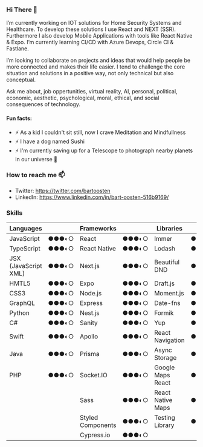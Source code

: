 ### Hi There 👋

I’m currently working on IOT solutions for Home Security Systems and Healthcare. To develop these solutions I use React and NEXT (SSR). Furthermore I also develop Mobile Applications with tools like React Native & Expo. I’m currently learning CI/CD with Azure Devops, Circle CI & Fastlane.

I’m looking to collaborate on projects and ideas that would help people be more connected and makes their life easier. I tend to challenge the core situation and solutions in a positive way, not only technical but also conceptual.

Ask me about, job oppertunities, virtual reality, AI, personal, political, economic, aesthetic, psychological, moral, ethical, and social consequences of technology.

#### Fun facts:

- ⚡ As a kid I couldn't sit still, now I crave Meditation and Mindfullness
- ⚡ I have a dog named Sushi
- ⚡ I'm currently saving up for a Telescope to photograph nearby planets in our universe 🌌

### How to reach me 📫

- Twitter: https://twitter.com/bartoosten 
- LinkedIn: https://www.linkedin.com/in/bart-oosten-516b9169/

### Skills

| Languages 	|  	| Frameworks 	|  	| Libraries 	|  	|
|-	|-	|-	|-	|-	|-	|
| JavaScript 	| ●●●◐○ 	| React 	| ●●●◐○ 	| Immer 	| ●●●◐○ 	|
| TypeScript 	| ●●●◐○ 	| React Native 	| ●●●◐○ 	| Lodash 	| ●●●◐○ 	|
| JSX (JavaScript XML) 	| ●●●◐○ 	| Next.js 	| ●●●◐○ 	| Beautiful DND 	| ●●●◐○ 	|
| HMTL5 	| ●●●◐○ 	| Expo 	| ●●●◐○ 	| Draft.js 	| ●●●◐○ 	|
| CSS3 	| ●●●◐○ 	| Node.js 	| ●●●◐○ 	| Moment.js 	| ●●●◐○ 	|
| GraphQL 	| ●●●◐○ 	| Express 	| ●●●◐○ 	| Date-fns 	| ●●●◐○ 	|
| Python 	| ●●●◐○ 	| Nest.js 	| ●●●◐○ 	| Formik 	| ●●●◐○ 	|
| C# 	| ●●●◐○ 	| Sanity 	| ●●●◐○ 	| Yup 	| ●●●◐○ 	|
| Swift 	| ●●●◐○ 	| Apollo 	| ●●●◐○ 	| React Navigation 	| ●●●◐○ 	|
| Java 	| ●●●◐○ 	| Prisma 	| ●●●◐○ 	| Async Storage 	| ●●●◐○ 	|
| PHP 	| ●●●◐○ 	| Socket.IO 	| ●●●◐○ 	| Google Maps React 	| ●●●◐○ 	|
|  	|  	| Sass 	| ●●●◐○ 	| React Native Maps 	| ●●●◐○ 	|
|  	|  	| Styled Components 	| ●●●◐○ 	| Testing Library 	| ●●●◐○ 	|
|  	|  	| Cypress.io 	| ●●●◐○ 	|  	|  	|

<!--
**bartoosten/bartoosten** is a ✨ _special_ ✨ repository because its `README.md` (this file) appears on your GitHub profile.

Here are some ideas to get you started:

- 🔭 I’m currently working on ...
- 🌱 I’m currently learning ...
- 👯 I’m looking to collaborate on ...
- 🤔 I’m looking for help with ...
- 💬 Ask me about ...
- 📫 How to reach me: ...
- 😄 Pronouns: ...
- ⚡ Fun fact: ...

- 🔭 I’m currently working on IOT solutions for Home Security Systems and Healthcare. To develop these solutions I use React and NEXT (SSR). Furthermore I also develop Mobile Applications with tools like React Native & Expo.
- 🌱 I’m currently learning CI/CD with Azure Devops, Circle CI & Fastlane.
- 👯 I’m looking to collaborate on projects and ideas that would help people be more connected and makes their life easier. I tend to challenge the core situation and solutions in a positive way, not only technical but also conceptual.
- 🤔 I’m looking for help with better understanding complex backend solutions, like Design Patterns in C#; With the purpose of getting a more complete picture of the technical landscape.
- 💬 Ask me about, job oppertunities, virtual reality, AI, personal, political, economic, aesthetic, psychological, moral, ethical, and social consequences of technology.
- 📫 How to reach me: https://twitter.com/bartoosten or https://www.linkedin.com/in/bart-oosten-516b9169/
- 😄 Pronouns: He/Him/His/Himself
- ⚡ Fun fact 1: As a kid I couldn't sit still, now I crave Meditation and Mindfullness 🧘‍♂️
- ⚡ Fun fact 2: I have a dog named Sushi 🐶 🍣
- ⚡ Fun fact 3: I have a driver license 🚗
-->
